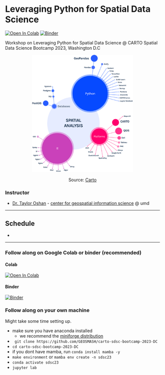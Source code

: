 # Leveraging Python for Spatial Data Science

[![Open In Colab](https://colab.research.google.com/assets/colab-badge.svg)](https://colab.research.google.com/drive/15fN9ftEmZO__IKczAThKNC1w8sX5nF55#scrollTo=ru4cNvvjaXKz)
[![Binder](https://mybinder.org/badge_logo.svg)](https://mybinder.org/)  


Workshop on Leveraging Python for Spatial Data Science @ CARTO Spatial Data Science Bootcamp 2023, Washington D.C


<p align="center">
<img height=380 src='img/spatial_ecosystem.png' >
</p>
<p align="center">
    Source:
<a href="https://carto.com/what-is-spatial-data-science#:~:text=What%20skills%20%26%20technologies%20are%20used%20in%20Spatial%20Data%20Science%3F"> Carto <a/>
</p>

### Instructor

* [Dr. Taylor Oshan](https://geog.umd.edu/facultyprofile/oshan/taylor) - [center for geospatial information science](https://geospatial.umd.edu/) @ umd 

---

## Schedule
- 


---

### Follow along on Google Colab or binder (recommended)
#### Colab 
[![Open In Colab](https://colab.research.google.com/assets/colab-badge.svg)](https://colab.research.google.com/drive/15fN9ftEmZO__IKczAThKNC1w8sX5nF55#scrollTo=ru4cNvvjaXKz)

#### Binder 
[![Binder](https://mybinder.org/badge_logo.svg)](https://mybinder.org/)


### Follow along on your own machine

Might take some time setting up. 

- make sure you have anaconda installed
    - we recommend the [miniforge distribution](https://github.com/conda-forge/miniforge)
- ` git clone https://github.com/GEOSMASH/carto-sdsc-bootcamp-2023-DC`
- `cd carto-sdsc-bootcamp-2023-DC`
- if you dont have mamba, run `conda install mamba -y`
- `make environment` or `mamba env create -n sdsc23`
- `conda activate sdsc23`
- `jupyter lab`






